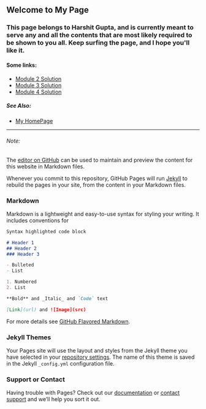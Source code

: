 ## Welcome to My Page

### This page belongs to Harshit Gupta, and is currently meant to serve any and all the contents that are most likely required to be shown to you all. Keep surfing the page, and I hope you'll like it.

#### Some links:
- [Module 2 Solution](https://git-harshit.github.io/Web-Repo-Coursera/mod2_solution)
- [Module 3 Solution](https://git-harshit.github.io/Web-Repo-Coursera/mod3_solution)
- [Module 4 Solution](https://git-harshit.github.io/Web-Repo-Coursera/mod4_solution)

##### See Also:
- [My HomePage](https://git-harshit.github.io/)

---

###### Note:
The [editor on GitHub](https://github.com/Git-Harshit/Web-Repo-Coursera/edit/master/README.md) can be used to maintain and preview the content for this website in Markdown files.

Whenever you commit to this repository, GitHub Pages will run [Jekyll](https://jekyllrb.com/) to rebuild the pages in your site, from the content in your Markdown files.

### Markdown

Markdown is a lightweight and easy-to-use syntax for styling your writing. It includes conventions for

```markdown
Syntax highlighted code block

# Header 1
## Header 2
### Header 3

- Bulleted
- List

1. Numbered
2. List

**Bold** and _Italic_ and `Code` text

[Link](url) and ![Image](src)
```

For more details see [GitHub Flavored Markdown](https://guides.github.com/features/mastering-markdown/).

### Jekyll Themes

Your Pages site will use the layout and styles from the Jekyll theme you have selected in your [repository settings](https://github.com/Git-Harshit/Web-Repo-Coursera/settings). The name of this theme is saved in the Jekyll `_config.yml` configuration file.

### Support or Contact

Having trouble with Pages? Check out our [documentation](https://help.github.com/categories/github-pages-basics/) or [contact support](https://github.com/contact) and we’ll help you sort it out.
